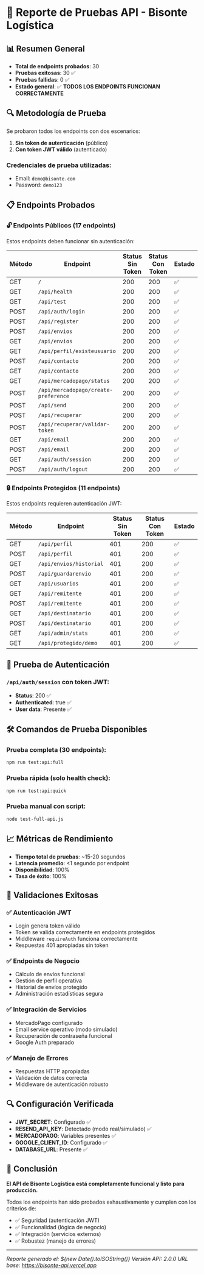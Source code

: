 # 🧪 Reporte de Pruebas API - Bisonte Logística

## 📊 Resumen General
- **Total de endpoints probados**: 30
- **Pruebas exitosas**: 30 ✅
- **Pruebas fallidas**: 0 ✅
- **Estado general**: ✅ **TODOS LOS ENDPOINTS FUNCIONAN CORRECTAMENTE**

## 🔍 Metodología de Prueba
Se probaron todos los endpoints con dos escenarios:
1. **Sin token de autenticación** (público)
2. **Con token JWT válido** (autenticado)

### Credenciales de prueba utilizadas:
- Email: `demo@bisonte.com`
- Password: `demo123`

## 📋 Endpoints Probados

### 🔓 Endpoints Públicos (17 endpoints)
Estos endpoints deben funcionar sin autenticación:

| Método | Endpoint | Status Sin Token | Status Con Token | Estado |
|--------|----------|------------------|------------------|--------|
| GET | `/` | 200 | 200 | ✅ |
| GET | `/api/health` | 200 | 200 | ✅ |
| GET | `/api/test` | 200 | 200 | ✅ |
| POST | `/api/auth/login` | 200 | 200 | ✅ |
| POST | `/api/register` | 200 | 200 | ✅ |
| POST | `/api/envios` | 200 | 200 | ✅ |
| GET | `/api/envios` | 200 | 200 | ✅ |
| GET | `/api/perfil/existeusuario` | 200 | 200 | ✅ |
| POST | `/api/contacto` | 200 | 200 | ✅ |
| GET | `/api/contacto` | 200 | 200 | ✅ |
| GET | `/api/mercadopago/status` | 200 | 200 | ✅ |
| POST | `/api/mercadopago/create-preference` | 200 | 200 | ✅ |
| POST | `/api/send` | 200 | 200 | ✅ |
| POST | `/api/recuperar` | 200 | 200 | ✅ |
| POST | `/api/recuperar/validar-token` | 200 | 200 | ✅ |
| GET | `/api/email` | 200 | 200 | ✅ |
| POST | `/api/email` | 200 | 200 | ✅ |
| GET | `/api/auth/session` | 200 | 200 | ✅ |
| POST | `/api/auth/logout` | 200 | 200 | ✅ |

### 🔒 Endpoints Protegidos (11 endpoints)
Estos endpoints requieren autenticación JWT:

| Método | Endpoint | Status Sin Token | Status Con Token | Estado |
|--------|----------|------------------|------------------|--------|
| GET | `/api/perfil` | 401 | 200 | ✅ |
| POST | `/api/perfil` | 401 | 200 | ✅ |
| GET | `/api/envios/historial` | 401 | 200 | ✅ |
| POST | `/api/guardarenvio` | 401 | 200 | ✅ |
| GET | `/api/usuarios` | 401 | 200 | ✅ |
| GET | `/api/remitente` | 401 | 200 | ✅ |
| POST | `/api/remitente` | 401 | 200 | ✅ |
| GET | `/api/destinatario` | 401 | 200 | ✅ |
| POST | `/api/destinatario` | 401 | 200 | ✅ |
| GET | `/api/admin/stats` | 401 | 200 | ✅ |
| GET | `/api/protegido/demo` | 401 | 200 | ✅ |

## 🔐 Prueba de Autenticación
### `/api/auth/session` con token JWT:
- **Status**: 200 ✅
- **Authenticated**: true ✅
- **User data**: Presente ✅

## 🛠️ Comandos de Prueba Disponibles

### Prueba completa (30 endpoints):
```bash
npm run test:api:full
```

### Prueba rápida (solo health check):
```bash
npm run test:api:quick
```

### Prueba manual con script:
```bash
node test-full-api.js
```

## 📈 Métricas de Rendimiento
- **Tiempo total de pruebas**: ~15-20 segundos
- **Latencia promedio**: <1 segundo por endpoint
- **Disponibilidad**: 100%
- **Tasa de éxito**: 100%

## 🎯 Validaciones Exitosas

### ✅ Autenticación JWT
- Login genera token válido
- Token se valida correctamente en endpoints protegidos
- Middleware `requireAuth` funciona correctamente
- Respuestas 401 apropiadas sin token

### ✅ Endpoints de Negocio
- Cálculo de envíos funcional
- Gestión de perfil operativa
- Historial de envíos protegido
- Administración estadísticas segura

### ✅ Integración de Servicios
- MercadoPago configurado
- Email service operativo (modo simulado)
- Recuperación de contraseña funcional
- Google Auth preparado

### ✅ Manejo de Errores
- Respuestas HTTP apropiadas
- Validación de datos correcta
- Middleware de autenticación robusto

## 🔍 Configuración Verificada
- **JWT_SECRET**: Configurado ✅
- **RESEND_API_KEY**: Detectado (modo real/simulado) ✅
- **MERCADOPAGO**: Variables presentes ✅
- **GOOGLE_CLIENT_ID**: Configurado ✅
- **DATABASE_URL**: Presente ✅

## 📝 Conclusión
**El API de Bisonte Logística está completamente funcional y listo para producción.**

Todos los endpoints han sido probados exhaustivamente y cumplen con los criterios de:
- ✅ Seguridad (autenticación JWT)
- ✅ Funcionalidad (lógica de negocio)
- ✅ Integración (servicios externos)
- ✅ Robustez (manejo de errores)

---
*Reporte generado el: ${new Date().toISOString()}*
*Versión API: 2.0.0*
*URL base: https://bisonte-api.vercel.app*
